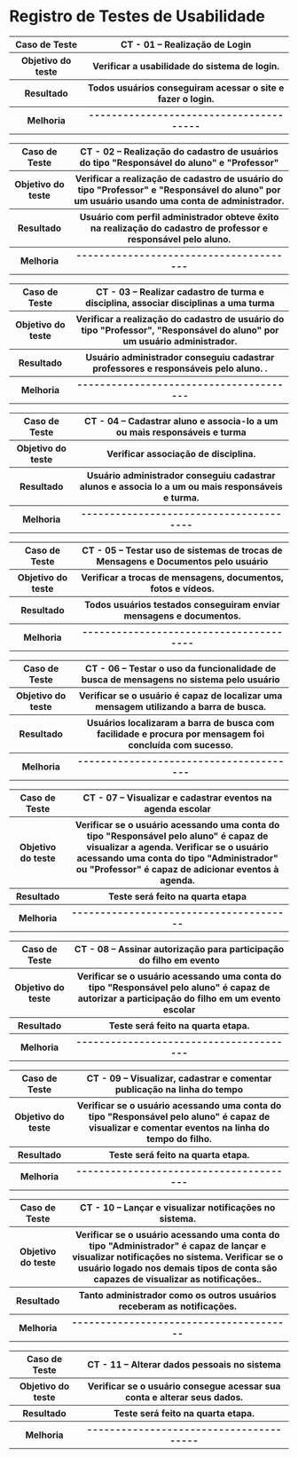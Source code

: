 # Registro de Testes de Usabilidade

  <table> 
<tr><th>Caso de Teste </th>
<th> CT - 01  – Realização de Login </th></tr>
<tr><th>Objetivo do teste</th>
  <th>Verificar a usabilidade do sistema de login.</th></tr>
<tr><th>Resultado</th>
  <th>Todos usuários conseguiram acessar o site e fazer o login.<br>
  </th></tr>
<tr><th>Melhoria</th>	
  <th>---------------------------------------</th></tr>
  </table>
  
  <table> 
<tr><th>Caso de Teste </th>
<th> CT - 02  – Realização do cadastro de usuários do tipo "Responsável do aluno" e "Professor" </th></tr>
<tr><th>Objetivo do teste</th>
  <th> Verificar a realização de cadastro de usuário do tipo "Professor" e "Responsável do aluno" por um usuário usando uma conta de administrador.</th></tr>
<tr><th>Resultado</th>
  <th>Usuário com perfil administrador obteve êxito na realização do cadastro de professor e responsável pelo aluno.<br>
  </th></tr>
<tr><th>Melhoria</th>	
  <th>---------------------------------------</th></tr>
  </table>
  
  <table> 
<tr><th>Caso de Teste </th>
<th> CT - 03  – Realizar cadastro de turma e disciplina, associar disciplinas a uma turma </th></tr>
<tr><th>Objetivo do teste</th>
  <th>Verificar a realização do cadastro de usuário do tipo "Professor", "Responsável do aluno"  por um usuário administrador.</th></tr>
<tr><th>Resultado</th>
  <th>Usuário administrador conseguiu cadastrar professores e responsáveis pelo aluno. .<br>
  </th></tr>
<tr><th>Melhoria</th>	
  <th>---------------------------------------</th></tr>
  </table>
  
   <table> 
<tr><th>Caso de Teste </th>
<th> CT - 04  – Cadastrar aluno e associa-lo a um ou mais responsáveis e turma </th></tr>
<tr><th>Objetivo do teste</th>
  <th>Verificar associação de disciplina.</th></tr>
<tr><th>Resultado</th>
  <th>Usuário administrador conseguiu cadastrar alunos e associa lo a um ou mais responsáveis e turma.<br>
  </th></tr>
<tr><th>Melhoria</th>	
  <th>---------------------------------------</th></tr>
  </table>
  
   <table> 
<tr><th>Caso de Teste </th>
<th> CT - 05  – Testar uso de sistemas de trocas de Mensagens e Documentos pelo usuário </th></tr>
<tr><th>Objetivo do teste</th>
  <th>Verificar a trocas de mensagens, documentos, fotos e vídeos.</th></tr>
<tr><th>Resultado</th>
  <th>Todos usuários testados conseguiram enviar mensagens e documentos.<br>
  </th></tr>
<tr><th>Melhoria</th>	
  <th>---------------------------------------</th></tr>
  </table>
  
  <table> 
<tr><th>Caso de Teste </th>
<th> CT - 06  –  Testar o uso da funcionalidade de busca de mensagens no sistema pelo usuário
</th></tr>
<tr><th>Objetivo do teste</th>
  <th>Verificar se o usuário é capaz de localizar uma mensagem utilizando a barra de busca.</th></tr>
<tr><th>Resultado</th>
  <th>Usuários localizaram a barra de busca com facilidade e procura por mensagem foi concluída com sucesso.<br>
  </th></tr>
<tr><th>Melhoria</th>	
  <th>---------------------------------------</th></tr>
  </table>
  
  
  <table> 
<tr><th>Caso de Teste </th>
<th> CT - 07  – Visualizar e cadastrar eventos na agenda escolar </th></tr>
<tr><th>Objetivo do teste</th>
  <th>Verificar se o usuário acessando uma conta do tipo "Responsável pelo aluno" é capaz de visualizar a agenda. Verificar se o usuário acessando uma conta do tipo "Administrador" ou "Professor" é capaz de adicionar eventos à agenda.</th></tr>
<tr><th>Resultado</th>
  <th> Teste será feito na quarta etapa<br>
  </th></tr>
<tr><th>Melhoria</th>	
  <th>---------------------------------------</th></tr>
  </table>
  
   <table> 
<tr><th>Caso de Teste </th>
<th> CT - 08  – Assinar autorização para participação do filho em evento </th></tr>
<tr><th>Objetivo do teste</th>
  <th>Verificar se o usuário acessando uma conta do tipo "Responsável pelo aluno" é capaz de autorizar a participação do filho em um evento escolar</th></tr>
<tr><th>Resultado</th>
  <th>Teste será feito na quarta etapa.<br>
  </th></tr>
<tr><th>Melhoria</th>	
  <th>---------------------------------------</th></tr>
  </table>
  
  <table> 
<tr><th>Caso de Teste </th>
<th> CT - 09  – Visualizar, cadastrar e comentar publicação na linha do tempo </th></tr>
<tr><th>Objetivo do teste</th>
  <th>Verificar se o usuário acessando uma conta do tipo "Responsável pelo aluno" é capaz de visualizar e comentar eventos na linha do tempo do filho.</th></tr>
<tr><th>Resultado</th>
  <th>Teste será feito na quarta etapa.<br>
  </th></tr>
<tr><th>Melhoria</th>	
  <th>---------------------------------------</th></tr>
  </table>
  
  <table> 
<tr><th>Caso de Teste </th>
<th> CT - 10  – Lançar e visualizar notificações no sistema. </th></tr>
<tr><th>Objetivo do teste</th>
  <th>Verificar se o usuário acessando uma conta do tipo "Administrador" é capaz de lançar e visualizar notificações no sistema. Verificar se o usuário logado nos demais tipos de conta são capazes de visualizar as notificações..</th></tr>
<tr><th>Resultado</th>
  <th>Tanto administrador como os outros usuários receberam as notificações.<br>
  </th></tr>
<tr><th>Melhoria</th>	
  <th>---------------------------------------</th></tr>
  </table>
  
  <table> 
<tr><th>Caso de Teste </th>
<th> CT - 11  – Alterar dados pessoais no sistema </th></tr>
<tr><th>Objetivo do teste</th>
  <th>Verificar se o usuário consegue acessar sua conta e alterar seus dados.</th></tr>
<tr><th>Resultado</th>
  <th>Teste será feito na quarta etapa.<br>
  </th></tr>
<tr><th>Melhoria</th>	
  <th>---------------------------------------</th></tr>
  </table>
  
  
  
  
  
  
    

